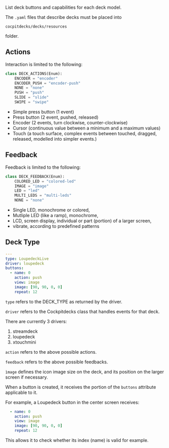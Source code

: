 List deck buttons and capabilities for each deck model.

The `.yaml` files that describe decks must be placed into

`cocpitdecks/decks/resources`

folder.

## Actions

Interaction is limited to the following:

```python
class DECK_ACTIONS(Enum):
    ENCODER = "encoder"
    ENCODER_PUSH = "encoder-push"
    NONE = "none"
    PUSH = "push"
    SLIDE = "slide"
    SWIPE = "swipe"
```

- Simple press button (1 event)
- Press button (2 event, pushed, released)
- Encoder (2 events, turn clockwise, counter-clockwise)
- Cursor (continuous value between a minimum and a maximum values)
- Touch (a touch surface, complex events between touched, dragged, released, modelled into simpler events.)

## Feedback

Feedback is limited to the following:

```python
class DECK_FEEDBACK(Enum):
    COLORED_LED = "colored-led"
    IMAGE = "image"
    LED = "led"
    MULTI_LEDS = "multi-leds"
    NONE = "none"
```

- Single LED, monochrome or colored,
- Mutliple LED (like a ramp), monochrome,
- LCD, screen display, individual or part (portion) of a larger screen,
- vibrate, according to predefined patterns

## Deck Type

```yaml
---
type: LoupedeckLive
driver: loupedeck
buttons:
  - name: 0
    action: push
    view: image
    image: [90, 90, 0, 0]
    repeat: 12
```

`type` refers to the DECK_TYPE as returned by the driver.

`driver` refers to the Cockpitdecks class that handles events for that deck.

There are currently 3 drivers:
1. streamdeck
2. loupedeck
3. xtouchmini

`action` refers to the above possible actions.

`feedback` refers to the above possible feedbacks.

`ìmage` defines the icon image size on the deck,
and its position on the larger screen if necessary.

When a button is created, it receives the portion of the `buttons` attribute applicable to it.

For example, a Loupedeck button in the center screen receives:

```yaml
  - name: 0
    action: push
    view: image
    image: [90, 90, 0, 0]
    repeat: 12
```

This allows it to check whether its index (name) is valid for example.

